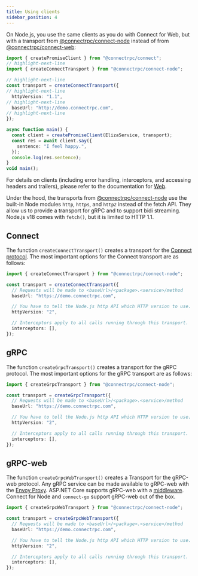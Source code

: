 ```yaml
---
title: Using clients
sidebar_position: 4
---
```


On Node.js, you use the same clients as you do with Connect for Web, but with
a transport from [@connectrpc/connect-node](https://www.npmjs.com/package/@connectrpc/connect-node)
instead of from [@connectrpc/connect-web](https://www.npmjs.com/package/@connectrpc/connect-web):

```typescript
import { createPromiseClient } from "@connectrpc/connect";
// highlight-next-line
import { createConnectTransport } from "@connectrpc/connect-node";

// highlight-next-line
const transport = createConnectTransport({
// highlight-next-line
  httpVersion: "1.1",
// highlight-next-line
  baseUrl: "http://demo.connectrpc.com",
// highlight-next-line
});

async function main() {
  const client = createPromiseClient(ElizaService, transport);
  const res = await client.say({
    sentence: "I feel happy.",
  });
  console.log(res.sentence);
}
void main();
```

For details on clients (including error handling, interceptors, and accessing
headers and trailers), please refer to the documentation for [Web](../web/using-clients).

Under the hood, the transports from [@connectrpc/connect-node](https://www.npmjs.com/package/@connectrpc/connect-node)
use the built-in Node modules `http`, `https`, and `http2` instead of the fetch
API. They allow us to provide a transport for gRPC and to support bidi streaming. 
Node.js v18 comes with `fetch()`, but it is limited to HTTP 1.1.


## Connect

The function `createConnectTransport()` creates a transport for the [Connect
protocol](/docs/protocol).
The most important options for the Connect transport are as follows:

```ts
import { createConnectTransport } from "@connectrpc/connect-node";

const transport = createConnectTransport({
  // Requests will be made to <baseUrl>/<package>.<service>/method
  baseUrl: "https://demo.connectrpc.com",

  // You have to tell the Node.js http API which HTTP version to use.
  httpVersion: "2",

  // Interceptors apply to all calls running through this transport.
  interceptors: [],
});
```


## gRPC

The function `createGrpcTransport()` creates a transport for the gRPC protocol.
The most important options for the gRPC transport are as follows:

```ts
import { createGrpcTransport } from "@connectrpc/connect-node";

const transport = createGrpcTransport({
  // Requests will be made to <baseUrl>/<package>.<service>/method
  baseUrl: "https://demo.connectrpc.com",

  // You have to tell the Node.js http API which HTTP version to use.
  httpVersion: "2",

  // Interceptors apply to all calls running through this transport.
  interceptors: [],
});
```



## gRPC-web

The function `createGrpcWebTransport()` creates a Transport for the gRPC-web
protocol. Any gRPC service can be made available to gRPC-web with the
[Envoy Proxy](https://www.envoyproxy.io/). ASP.NET Core supports gRPC-web with
a [middleware](https://docs.microsoft.com/en-us/aspnet/core/grpc/browser?view=aspnetcore-6.0).
Connect for Node and `connect-go` support gRPC-web out of the box.

```ts
import { createGrpcWebTransport } from "@connectrpc/connect-node";

const transport = createGrpcWebTransport({
  // Requests will be made to <baseUrl>/<package>.<service>/method
  baseUrl: "https://demo.connectrpc.com",

  // You have to tell the Node.js http API which HTTP version to use.
  httpVersion: "2",

  // Interceptors apply to all calls running through this transport.
  interceptors: [],
});
```

